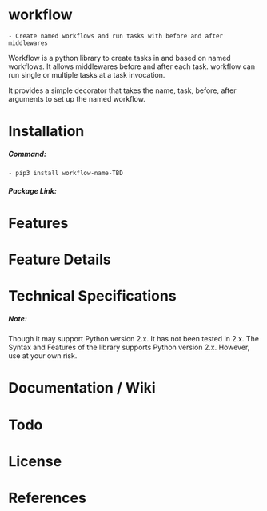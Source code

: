 # workflow
    - Create named workflows and run tasks with before and after middlewares
Workflow is a python library to create tasks in and based on named workflows. It allows middlewares before and after each task. workflow can run single or multiple tasks at a task invocation.

It provides a simple decorator that takes the name, task, before, after arguments to set up the named workflow.

# Installation

##### Command:
    - pip3 install workflow-name-TBD

##### Package Link:
    

# Features
# Feature Details
# Technical Specifications

##### Note:
Though it may support Python version 2.x. It has not been tested in 2.x. The Syntax and Features of the library supports Python version 2.x. However, use at your own risk.

# Documentation / Wiki
# Todo
# License
# References

